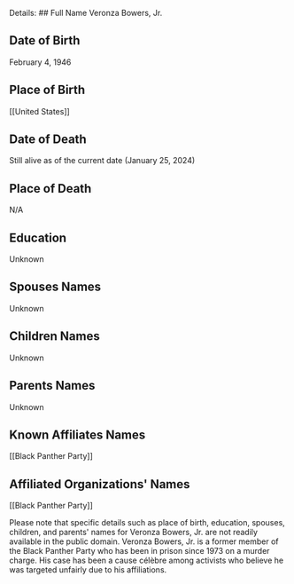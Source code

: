 Details: ## Full Name
Veronza Bowers, Jr.

## Date of Birth
February 4, 1946

## Place of Birth
[[United States]]

## Date of Death
Still alive as of the current date (January 25, 2024)

## Place of Death
N/A

## Education
Unknown

## Spouses Names
Unknown

## Children Names
Unknown

## Parents Names
Unknown

## Known Affiliates Names
[[Black Panther Party]]

## Affiliated Organizations' Names
[[Black Panther Party]]

Please note that specific details such as place of birth, education, spouses, children, and parents' names for Veronza Bowers, Jr. are not readily available in the public domain. Veronza Bowers, Jr. is a former member of the Black Panther Party who has been in prison since 1973 on a murder charge. His case has been a cause célèbre among activists who believe he was targeted unfairly due to his affiliations.